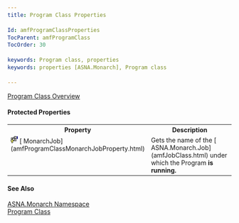 ```yaml
---
title: Program Class Properties

Id: amfProgramClassProperties
TocParent: amfProgramClass
TocOrder: 30

keywords: Program class, properties
keywords: properties [ASNA.Monarch], Program class

---
```


[Program Class Overview](amfProgramClass.html) 
<!-- start public properties table -->	

#### Protected Properties
<table class="mytable" cellspacing="0" cellpadding="4" width="90%">
          <colgroup>
            <col width="30%" />
            <col width="70%" />
          </colgroup>
          <tr>
            <th>Property</th>
            <th>Description</th>
          </tr>
<!-- end copy BUT put in extra div and end of table -->
          <tr valign="top">
            <td><img id="Img2" style="WIDTH: 16px; HEIGHT: 16px" alt="protected property" src="Images/Protectedproperty.bmp" width="15" border="0" x-maintain-ratio="TRUE" />
              [
              MonarchJob](amfProgramClassMonarchJobProperty.html)
            </td>
            <td>Gets the name of the 
            [
            ASNA.Monarch.Job](amfJobClass.html) under which the Program
            <strong />is running.</td>
          </tr>
</table>

#### See Also
[ASNA.Monarch Namespace](amfMonarchNamespace.html) <br /> [Program Class](amfProgramClass.html)
